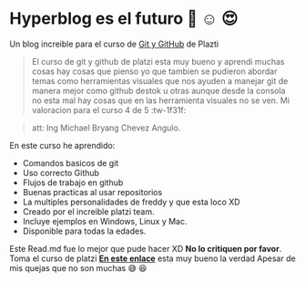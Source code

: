 # Hyperblog es el futuro :green_heart: :relaxed: :heart_eyes:
Un blog increible para el curso de [Git y GitHub](https://platzi.com/cursos/git-github/ "Git y GitHub") de Plazti
> El curso de git y github de platzi esta muy bueno y aprendi muchas cosas hay cosas que pienso yo que tambien se pudieron abordar temas como herramientas visuales que nos ayuden a manejar git de manera mejor como github destok u otras aunque desde la consola no esta mal hay cosas que en las herramienta visuales no se ven. Mi valoracion para el curso 4 de 5 :tw-1f31f:

> att: Ing Michael Bryang Chevez Angulo.

En este curso he aprendido: 
- Comandos basicos de git
- Uso correcto Github
- Flujos de trabajo en github
- Buenas practicas al usar repositorios
- La multiples personalidades de freddy y que esta loco XD
- Creado por el increible platzi team.
- Incluye ejemplos en Windows, Linux y Mac.
- Disponible para todas la edades.

Este Read.md fue lo mejor que pude hacer XD **No lo critiquen por favor**. Toma el curso de platzi **[En este enlace](https://platzi.com/cursos/git-github/ "En este enlace")** esta muy bueno la verdad Apesar de mis quejas que no son muchas :sweat_smile: :satisfied:
